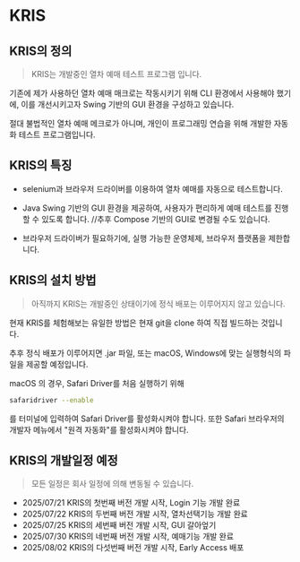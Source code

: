 # KRIS

## KRIS의 정의
> KRIS는 개발중인 열차 예매 테스트 프로그램 입니다.

기존에 제가 사용하던 열차 예매 매크로는 작동시키기 위해 CLI 환경에서 사용해야 했기에, 이를 개선시키고자 Swing 기반의 GUI 환경을 구성하고 있습니다.

절대 불법적인 열차 예매 메크로가 아니며, 개인이 프로그래밍 연습을 위해 개발한 자동화 테스트 프로그램입니다.

## KRIS의 특징
* selenium과 브라우저 드라이버를 이용하여 열차 예매를 자동으로 테스트합니다.

* Java Swing 기반의 GUI 환경을 제공하여, 사용자가 편리하게 예매 테스트를 진행할 수 있도록 합니다. //추후 Compose 기반의 GUI로 변경될 수도 있습니다.

* 브라우저 드라이버가 필요하기에, 실행 가능한 운영체제, 브라우저 플랫폼을 제한합니다.

## KRIS의 설치 방법
> 아직까지 KRIS는 개발중인 상태이기에 정식 배포는 이루어지지 않고 있습니다.

현재 KRIS를 체험해보는 유일한 방법은 현재 git을 clone 하여 직접 빌드하는 것입니다.

추후 정식 배포가 이루어지면 .jar 파일, 또는 macOS, Windows에 맞는 실행형식의 파일을 제공할 예정입니다.

macOS 의 경우, Safari Driver를 처음 실행하기 위해 
```zsh
safaridriver --enable
```
를 터미널에 입력하여 Safari Driver를 활성화시켜야 합니다. 또한 Safari 브라우저의 개발자 메뉴에서 "원격 자동화"를 활성화시켜야 합니다.

## KRIS의 개발일정 예정
> 모든 일정은 회사 일정에 의해 변동될 수 있습니다.

* 2025/07/21 KRIS의 첫번째 버전 개발 시작, Login 기능 개발 완료
* 2025/07/22 KRIS의 두번째 버전 개발 시작, 열차선택기능 개발 완료
* 2025/07/25 KRIS의 세번째 버전 개발 시작, GUI 갈아엎기
* 2025/07/30 KRIS의 네번째 버전 개발 시작, 예매기능 개발 완료
* 2025/08/02 KRIS의 다섯번째 버전 개발 시작, Early Access 배포